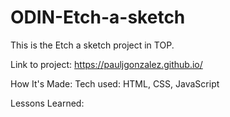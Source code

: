 # ODIN-Etch-a-sketch

This is the Etch a sketch project in TOP.

Link to project: https://pauljgonzalez.github.io/

How It's Made: Tech used: HTML, CSS, JavaScript

Lessons Learned: 